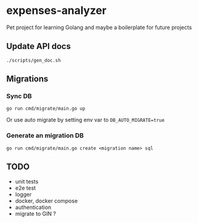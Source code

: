 # expenses-analyzer

Pet project for learning Golang and maybe a boilerplate for future projects

## Update API docs
```shell
./scripts/gen_doc.sh
```

## Migrations
### Sync DB
```shell
go run cmd/migrate/main.go up
```
Or use auto migrate by setting env var to `DB_AUTO_MIGRATE=true`

### Generate an migration DB
```shell
go run cmd/migrate/main.go create <migration name> sql
```

## **TODO**
* unit tests
* e2e test
* logger
* docker, docker compose
* authentication
* migrate to GIN ?